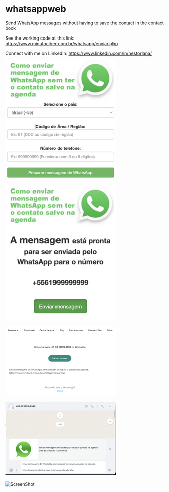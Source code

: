# whatsappweb
Send WhatsApp messages without having to save the contact in the contact book

See the working code at this link:
https://www.minutociber.com.br/whatsapp/enviar.php

Connect with me on LinkedIn:
https://www.linkedin.com/in/nestorlana/

<img src="https://github.com/nestorlana/whatsappweb/blob/main/screenshot_001.png" alt="ScreenShot" width="350"><br><br>
<img src="https://github.com/nestorlana/whatsappweb/blob/main/screenshot_002.png" alt="ScreenShot" width="350"><br><br>
<img src="https://github.com/nestorlana/whatsappweb/blob/main/screenshot_003.png" alt="ScreenShot" width="350"><br><br>
<img src="https://github.com/nestorlana/whatsappweb/blob/main/screenshot_004.png" alt="ScreenShot" width="350"><br><br>
<img src="https://github.com/nestorlana/whatsappweb/blob/main/screenshot_005.png" alt="ScreenShot" width="350"><br><br>
